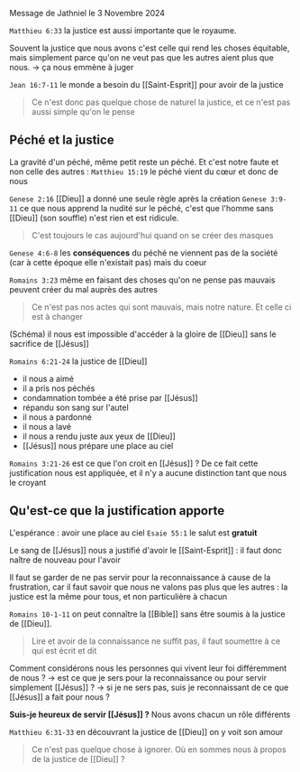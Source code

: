 Message de Jathniel le 3 Novembre 2024

`Matthieu 6:33` la justice est aussi importante que le royaume.

Souvent la justice que nous avons c'est celle qui rend les choses équitable, mais simplement parce qu'on ne veut pas que les autres aient plus que nous.
-> ça nous emmène à juger

`Jean 16:7-11`  le monde a besoin du [[Saint-Esprit]] pour avoir de la justice
> Ce n'est donc pas quelque chose de naturel la justice, et ce n'est pas aussi simple qu'on le pense
## Péché et la justice
La gravité d'un péché, même petit reste un péché. Et c'est notre faute et non celle des autres :
`Matthieu 15:19` le péché vient du cœur et donc de nous

`Genese 2:16` [[Dieu]] a donné une seule règle après la création
`Genese 3:9-11` ce que nous apprend la nudité sur le péché, c'est que l'homme sans [[Dieu]] (son souffle) n'est rien et est ridicule.
> C'est toujours le cas aujourd'hui quand on se créer des masques

`Genese 4:6-8` les **conséquences** du péché ne viennent pas de la société (car à cette époque elle n'existait pas) mais du coeur

`Romains 3:23` même en faisant des choses qu'on ne pense pas mauvais peuvent créer du mal auprès des autres
> Ce n'est pas nos actes qui sont mauvais, mais notre nature. Et celle ci est à changer

(Schéma) il nous est impossible d'accéder à la gloire de [[Dieu]] sans le sacrifice de [[Jésus]]

`Romains 6:21-24` la justice de [[Dieu]]
- il nous a aimé
- il a pris nos péchés
- condamnation tombée a été prise par [[Jésus]]
- répandu son sang sur l'autel
- il nous a pardonné
- il nous a lavé
- il nous a rendu juste aux yeux de [[Dieu]]
- [[Jésus]] nous prépare une place au ciel

`Romains 3:21-26` est ce que l'on croit en [[Jésus]] ? De ce fait cette justification nous est appliquée, et il n'y a aucune distinction tant que nous le croyant
## Qu'est-ce que la justification apporte
L'espérance : avoir une place au ciel
`Esaie 55:1` le salut est **gratuit**

Le sang de [[Jésus]] nous a justifié d'avoir le [[Saint-Esprit]] : il faut donc naître de nouveau pour l'avoir

Il faut se garder de ne pas servir pour la reconnaissance à cause de la frustration, car il faut savoir que nous ne valons pas plus que les autres : la justice est la même pour tous, et non particulière à chacun

`Romains 10-1-11` on peut connaître la [[Bible]] sans être soumis à la justice de [[Dieu]].
> Lire et avoir de la connaissance ne suffit pas, il faut soumettre à ce qui est écrit et dit

Comment considérons nous les personnes qui vivent leur foi différemment de nous ?
-> est ce que je sers pour la reconnaissance ou pour servir simplement [[Jésus]] ?
-> si je ne sers pas, suis je reconnaissant de ce que [[Jésus]] a fait pour nous ?

**Suis-je heureux de servir [[Jésus]] ?**
Nous avons chacun un rôle différents

`Matthieu 6:31-33` en découvrant la justice de [[Dieu]] on y voit son amour
> Ce n'est pas quelque chose à ignorer. Où en sommes nous à propos de la justice de [[Dieu]] ?

